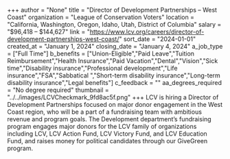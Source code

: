 +++
author = "None"
title = "Director of Development Partnerships – West Coast"
organization = "League of Conservation Voters"
location = "California, Washington, Oregon, Idaho, Utah, District of Columbia"
salary = "$96,418 – $144,627"
link = "https://www.lcv.org/careers/director-of-development-partnerships-west-coast/"
sort_date = "2024-01-01"
created_at = "January 1, 2024"
closing_date = "January 4, 2024"
a_job_type = ["Full Time"]
b_benefits = ["Union-Eligible","Paid Leave","Tuition Reimbursement","Health Insurance","Paid Vacation","Dental","Vision","Sick time","Disability insurance","Professional development","Life insurance","FSA","Sabbatical ","Short-term disability insurance","Long-term disability insurance","Legal benefits"]
c_feedback = ""
aa_degrees_required = "No degree required"
thumbnail = "../../images/LCVCheckmark_9fd8ac5f.png"
+++
LCV is hiring a Director of Development Partnerships focused on major donor engagement in the West Coast region, who will be a part of a fundraising team with ambitious revenue and program goals. The Development department’s fundraising program engages major donors for the LCV family of organizations including LCV, LCV Action Fund, LCV Victory Fund, and LCV Education Fund, and raises money for political candidates through our GiveGreen program.